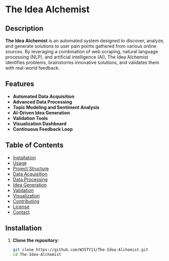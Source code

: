# The Idea Alchemist

## Description

**The Idea Alchemist** is an automated system designed to discover, analyze, and generate solutions to user pain points gathered from various online sources. By leveraging a combination of web scraping, natural language processing (NLP), and artificial intelligence (AI), The Idea Alchemist identifies problems, brainstorms innovative solutions, and validates them with real-world feedback.

## Features

- **Automated Data Acquisition**
- **Advanced Data Processing**
- **Topic Modeling and Sentiment Analysis**
- **AI-Driven Idea Generation**
- **Validation Tools**
- **Visualization Dashboard**
- **Continuous Feedback Loop**

## Table of Contents

- [Installation](#installation)
- [Usage](#usage)
- [Project Structure](#project-structure)
- [Data Acquisition](#data-acquisition)
- [Data Processing](#data-processing)
- [Idea Generation](#idea-generation)
- [Validation](#validation)
- [Visualization](#visualization)
- [Contributing](#contributing)
- [License](#license)
- [Contact](#contact)

## Installation

1. **Clone the repository**:
   ```bash
   git clone https://github.com/W3STY11/The-Idea-Alchemist.git
   cd The-Idea-Alchemist
